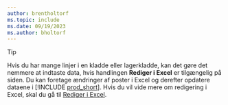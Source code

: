 ```yaml
---
author: brentholtorf
ms.topic: include
ms.date: 09/19/2023
ms.author: bholtorf
---
```


> [!TIP]
> Hvis du har mange linjer i en kladde eller lagerkladde, kan det gøre det nemmere at indtaste data, hvis handlingen **Rediger i Excel** er tilgængelig på siden. Du kan foretage ændringer af poster i Excel og derefter opdatere dataene i [!INCLUDE [prod_short](prod_short.md)]. Hvis du vil vide mere om redigering i Excel, skal du gå til [Rediger i Excel](../across-work-with-excel.md#edit-in-excel). 